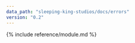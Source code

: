 ```yaml
---
data_path: "sleeping-king-studios/docs/errors"
version: "0.2"
---
```


{% include reference/module.md %}
